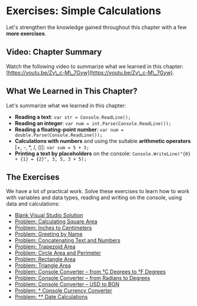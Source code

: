 # Exercises: Simple Calculations

Let's strengthen the knowledge gained throughout this chapter with a few **more exercises**.

## Video: Chapter Summary

Watch the following video to summarize what we learned in this chapter: [https://youtu.be/Zv\_c-M\_7Gyw](https://youtu.be/Zv\_c-M\_7Gyw).

## What We Learned in This Chapter?

Let's summarize what we learned in this chapter:

* **Reading a text**: `var str = Console.ReadLine();`
* **Reading an integer**: `var num = int.Parse(Console.ReadLine());`
* **Reading a floating-point number**: `var num = double.Parse(Console.ReadLine());`
* **Calculations with numbers** and using the suitable **arithmetic operators** \[+, -, \*, /, ()]: `var sum = 5 + 3;`
* **Printing a text by placeholders** on the console: `Console.WriteLine("{0} + {1} = {2}", 3, 5, 3 + 5);`

## The Exercises

We have a lot of practical work. Solve these exercises to learn how to work with variables and data types, reading and writing on the console, using data and calculations:

* [Blank Visual Studio Solution](blank-visual-studio-solution.md)
* [Problem: Calculating Square Area](square-area.md)
* [Problem: Inches to Centimeters](inches-to-centimeters.md)
* [Problem: Greeting by Name](greeting-by-name.md)
* [Problem: Concatenating Text and Numbers](concatenate-data.md)
* [Problem: Trapezoid Area](trapezoid-area.md)
* [Problem: Circle Area and Perimeter](circle-area-and-perimeter.md)
* [Problem: Rectangle Area](rectangle-area.md)
* [Problem: Triangle Area](triangle-area.md)
* [Problem: Console Converter – from °C Degrees to °F Degrees](celsius-to-fahrenheit.md)
* [Problem: Console Converter – from Radians to Degrees](radians-to-degrees.md)
* [Problem: Console Converter – USD to BGN](usd-to-bgn.md)
* [Problem: \* Console Currency Converter](currency-converter.md)
* [Problem: \*\* Date Calculations](1000-days-after-birth.md)
